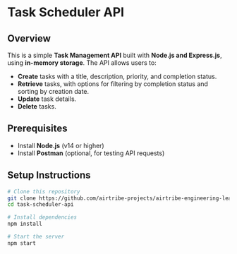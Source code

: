 # Task Scheduler API

## Overview
This is a simple **Task Management API** built with **Node.js and Express.js**, using **in-memory storage**. The API allows users to:
- **Create** tasks with a title, description, priority, and completion status.
- **Retrieve** tasks, with options for filtering by completion status and sorting by creation date.
- **Update** task details.
- **Delete** tasks.

## Prerequisites
- Install **Node.js** (v14 or higher)
- Install **Postman** (optional, for testing API requests)

## Setup Instructions
```sh
# Clone this repository
git clone https://github.com/airtribe-projects/airtribe-engineering-learners-task-manager-api-task-manager.git
cd task-scheduler-api

# Install dependencies
npm install

# Start the server
npm start
```